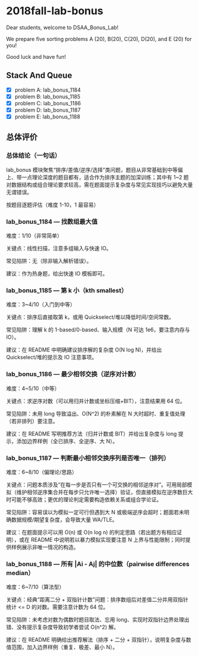 # 2018fall-lab-bonus

Dear students, welcome to DSAA_Bonus_Lab!

We prepare five sorting problems A (20), B(20), C(20), D(20), and E (20) for you!

Good luck and have fun!

## Stack And Queue

+ [x] problem A: lab_bonus_1184
+ [x] problem B: lab_bonus_1185
+ [x] problem C: lab_bonus_1186
+ [x] problem D: lab_bonus_1187
+ [x] problem E: lab_bonus_1188

## 总体评价

### 总体结论（一句话）

lab_bonus 模块聚焦“排序/差值/逆序/选择”类问题，题目从非常基础到中等偏上、带一点理论深度的题目都有，适合作为排序主题的加深训练；其中有 1~2 题对数据结构或组合理论要求较高，需在题面提示复杂度与常见实现技巧以避免大量无谓错误。

按题目逐题评估（难度 1-10，1 最容易）

### lab_bonus_1184 — 找数组最大值

难度：1/10（非常简单）

关键点：线性扫描，注意多组输入与快速 IO。

常见陷阱：无（除非输入解析错误）。

建议：作为热身题，给出快速 IO 模板即可。

### lab_bonus_1185 — 第 k 小（kth smallest）

难度：3~4/10（入门到中等）

关键点：排序后直接取第 k，或用 Quickselect/堆以降低时间/空间常数。

常见陷阱：理解 k 的 1-based/0-based、输入规模（N 可达 1e6，要注意内存与 IO）。

建议：在 README 中明确建议排序解的复杂度 O(N log N)，并给出 Quickselect/堆的提示及 IO 注意事项。

### lab_bonus_1186 — 最少相邻交换（逆序对计数）

难度：4~5/10（中等）

关键点：求逆序对数（可以用归并计数或坐标压缩+BIT），注意结果用 64 位。

常见陷阱：未用 long 导致溢出、O(N^2) 的朴素解在 N 大时超时、重复值处理（若非排列）要注意。

建议：在 README 写明推荐方法（归并计数或 BIT）并给出复杂度与 long 提示，添加边界样例（全已排序、全逆序、大 N）。

### lab_bonus_1187 — 判断最小相邻交换序列是否唯一（排列）

难度：6~8/10（偏理论/思路）

关键点：问题本质涉及“在每一步是否只有一个可交换的相邻逆序对”。可用局部模拟（维护相邻逆序集合并在每步只允许唯一选择）验证，但直接模拟在逆序数巨大时可能不够高效；更优的理论判定需要构造依赖关系或组合学论证。

常见陷阱：容易误以为模拟一定可行但遇到大 N 或极端逆序会超时；题面若未明确数据规模/期望复杂度，会导致大量 WA/TLE。

建议：在题面提示可以用 O(n) 或 O(n log n) 的判定思路（若出题方有相应证明），或在 README 中说明若以暴力模拟实现要注意 N 上界与性能限制；同时提供样例展示非唯一情况的构造。

### lab_bonus_1188 — 所有 |Ai - Aj| 的中位数（pairwise differences median）

难度：6~7/10（算法型）

关键点：经典“距离二分 + 双指针计数”问题：排序数组后对差值二分并用双指针统计 <= D 的对数。需要注意计数为 64 位。

常见陷阱：未考虑对数为偶数时题目取法、忘用 long、实现时双指针边界处理出错、没有提示复杂度导致初学者尝试 O(n^2) 解。

建议：在 README 明确给出推荐解法（排序 + 二分 + 双指针），说明复杂度与数值范围，加入边界样例（重复、极差、最小 N）。
